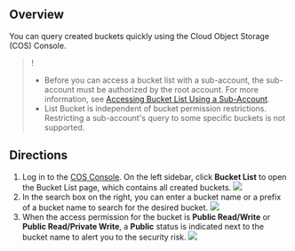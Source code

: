 ## Overview
You can query created buckets quickly using the Cloud Object Storage (COS) Console.

>!
>- Before you can access a bucket list with a sub-account, the sub-account must be authorized by the root account. For more information, see [Accessing Bucket List Using a Sub-Account](https://intl.cloud.tencent.com/document/product/436/17061).
>- List Bucket is independent of bucket permission restrictions. Restricting a sub-account's query to some specific buckets is not supported.

## Directions

1. Log in to the [COS Console](https://console.cloud.tencent.com/cos5). On the left sidebar, click **Bucket List** to open the Bucket List page, which contains all created buckets.
![](https://main.qcloudimg.com/raw/8a4ceacd4892f0f9f660a6f6fa9dacd0.png)
2. In the search box on the right, you can enter a bucket name or a prefix of a bucket name to search for the desired bucket.
![](https://main.qcloudimg.com/raw/79c6a7ad8ac0e8d79c9a73cb3ab629d5.png)
3. When the access permission for the bucket is **Public Read/Write** or **Public Read/Private Write**, a **Public** status is indicated next to the bucket name to alert you to the security risk.
![](https://main.qcloudimg.com/raw/6bee05e3df964e345cfb60257760ae1d.png)
